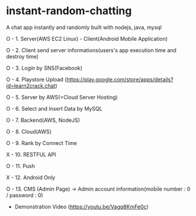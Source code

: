 # instant-random-chatting

A chat app instantly and randomly built with nodejs, java, mysql


O - 1. Server(AWS EC2 Linux) - Client(Android Mobile Application)

O - 2. Client send server informations(users's app execution time and destroy time)

O - 3. Login by SNS(Facebook)

O - 4. Playstore Upload (https://play.google.com/store/apps/details?id=learn2crack.chat)

O - 5. Server by AWS(=Cloud Server Hosting)

O - 6. Select and Insert Data by MySQL

O - 7. Backend(AWS, NodeJS)




O - 8. Cloud(AWS)

O - 9. Rank by Connect Time

X - 10. RESTFUL API

O - 11. Push 

X - 12. Android Only

O - 13. CMS (Admin Page) -> Admin account information(mobile number : 0 / password : 0)


+ Demonstration Video
(https://youtu.be/Vagq8KmFe0c)
